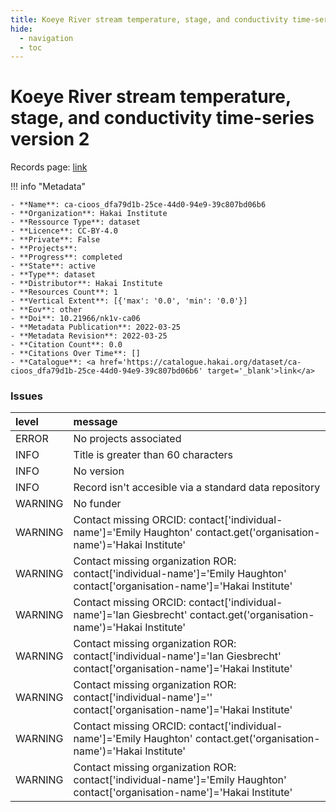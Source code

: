 ```yaml
---
title: Koeye River stream temperature, stage, and conductivity time-series version 2
hide:
  - navigation
  - toc
---
```


# Koeye River stream temperature, stage, and conductivity time-series version 2

Records page: <a href='https://catalogue.hakai.org/dataset/ca-cioos_dfa79d1b-25ce-44d0-94e9-39c807bd06b6' target='_blank'>link</a>

<div id='map'></div>

!!! info "Metadata"
    
    - **Name**: ca-cioos_dfa79d1b-25ce-44d0-94e9-39c807bd06b6 
    - **Organization**: Hakai Institute 
    - **Ressource Type**: dataset 
    - **Licence**: CC-BY-4.0 
    - **Private**: False 
    - **Projects**:  
    - **Progress**: completed 
    - **State**: active 
    - **Type**: dataset 
    - **Distributor**: Hakai Institute 
    - **Resources Count**: 1 
    - **Vertical Extent**: [{'max': '0.0', 'min': '0.0'}] 
    - **Eov**: other 
    - **Doi**: 10.21966/nk1v-ca06 
    - **Metadata Publication**: 2022-03-25 
    - **Metadata Revision**: 2022-03-25 
    - **Citation Count**: 0.0 
    - **Citations Over Time**: [] 
    - **Catalogue**: <a href='https://catalogue.hakai.org/dataset/ca-cioos_dfa79d1b-25ce-44d0-94e9-39c807bd06b6' target='_blank'>link</a> 

### Issues

| level   | message                                                                                                                       |
|:--------|:------------------------------------------------------------------------------------------------------------------------------|
| ERROR   | No projects associated                                                                                                        |
| INFO    | Title is greater than 60 characters                                                                                           |
| INFO    | No version                                                                                                                    |
| INFO    | Record isn't accesible via a standard data repository                                                                         |
| WARNING | No funder                                                                                                                     |
| WARNING | Contact missing ORCID: contact['individual-name']='Emily Haughton' contact.get('organisation-name')='Hakai Institute'         |
| WARNING | Contact missing organization ROR:  contact['individual-name']='Emily Haughton' contact['organisation-name']='Hakai Institute' |
| WARNING | Contact missing ORCID: contact['individual-name']='Ian Giesbrecht' contact.get('organisation-name')='Hakai Institute'         |
| WARNING | Contact missing organization ROR:  contact['individual-name']='Ian Giesbrecht' contact['organisation-name']='Hakai Institute' |
| WARNING | Contact missing organization ROR:  contact['individual-name']='' contact['organisation-name']='Hakai Institute'               |
| WARNING | Contact missing ORCID: contact['individual-name']='Emily Haughton' contact.get('organisation-name')='Hakai Institute'         |
| WARNING | Contact missing organization ROR:  contact['individual-name']='Emily Haughton' contact['organisation-name']='Hakai Institute' |

<script>
   document.addEventListener("DOMContentLoaded", function() {
    var map = L.map('map').setView([51.505, -125.09], 5);
    L.tileLayer('https://tile.openstreetmap.org/{z}/{x}/{y}.png', {
        maxZoom: 19,
        attribution: '&copy; <a href="http://www.openstreetmap.org/copyright">OpenStreetMap</a>'
    }).addTo(map);
    var geojsonFeature = {
        "type": "Feature",
        "properties": {
            "name" : "Koeye River stream temperature, stage, and conductivity time-series version 2"
        },
        "geometry": {'type': 'Polygon', 'coordinates': [[[-127.9, 51.76], [-127.6, 51.76], [-127.6, 51.8], [-127.9, 51.8], [-127.9, 51.76]]]}
    }
    L.geoJSON(geojsonFeature).addTo(map);
   })
</script>